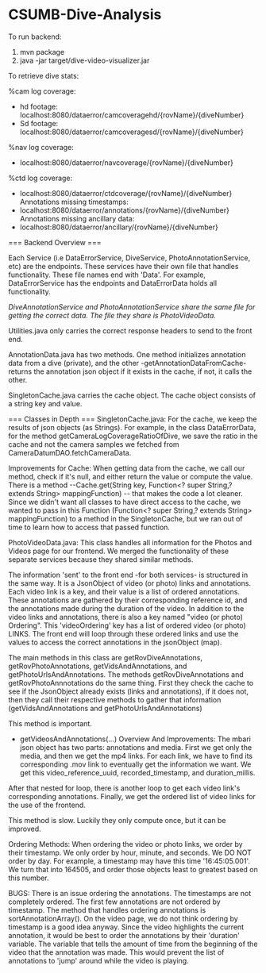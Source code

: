 # CSUMB-Dive-Analysis
To run backend: 
1. mvn package
2. java -jar target/dive-video-visualizer.jar


To retrieve dive stats:<br>

%cam log coverage: 
* hd footage: localhost:8080/dataerror/camcoveragehd/{rovName}/{diveNumber}
* Sd footage: localhost:8080/dataerror/camcoveragesd/{rovName}/{diveNumber}<br>

%nav log coverage: 
* localhost:8080/dataerror/navcoverage/{rovName}/{diveNumber}<br>

%ctd log coverage: 
* localhost:8080/dataerror/ctdcoverage/{rovName}/{diveNumber}
Annotations missing timestamps:
* localhost:8080/dataerror/annotations/{rovName}/{diveNumber} 
Annotations missing ancillary data:
* localhost:8080/dataerror/ancillary/{rovName}/{diveNumber}

=== Backend Overview ===

Each Service (i.e DataErrorService, DiveService, PhotoAnnotationService, etc) are the endpoints. 
These services have their own file that handles functionality. These file names end with 'Data'.
For example, DataErrorService has the endpoints and DataErrorData holds all functionality.

*DiveAnnotationService and PhotoAnnotationService share the same file for getting the correct data.
The file they share is PhotoVideoData.*

Utilities.java only carries the correct response headers to send to the front end. 

AnnotationData.java has two methods. One method initializes annotation data from a dive (private), and
the other -getAnnotationDataFromCache- returns the annotation json object if it exists in the cache, if not,
it calls the other.

SingletonCache.java carries the cache object. The cache object consists of a string key and value.


=== Classes in Depth ===
SingletonCache.java:
For the cache, we keep the results of json objects (as Strings). For example, in the class DataErrorData,
for the method getCameraLogCoverageRatioOfDive, we save the ratio in the cache and not the camera samples we 
fetched from CameraDatumDAO.fetchCameraData.

Improvements for Cache:
When getting data from the cache, we call our method, check if it's null, and either return the value or compute the value.
There is a method --Cache.get(String key, Function<? super String,? extends String> mappingFunction) -- that makes the code a lot cleaner.
Since we didn't want all classes to have direct access to the cache, we wanted to pass in this Function (Function<? super String,? extends String> mappingFunction)
to a method in the SingletonCache, but we ran out of time to learn how to access that passed function. 


PhotoVideoData.java:
This class handles all information for the Photos and Videos page for our frontend. We merged the functionality of these separate services because they shared similar methods. 

The information 'sent' to the front end -for both services- is structured in the same way. It is a JsonObject
of video (or photo) links and annotations. Each video link is a key, and their value is a list of ordered annotations. These annotations
are gathered by their corresponding reference id, and the annotations made during the duration of the video.
In addition to the video links and annotations, there is also a key named "video (or photo) Ordering". This 'videoOrdering' key has a list of ordered video (or photo) LINKS. The front end will loop through these ordered links and use the values to 
access the correct annotations in the jsonObject (map). 

The main methods in this class are getRovDiveAnnotations, getRovPhotoAnnotations, getVidsAndAnnotations, and getPhotoUrlsAndAnnotations.
The methods getRovDiveAnnotations and getRovPhotoAnnnotations do the same thing. First they check the cache to see if
the JsonObject already exists (links and annotations), if it does not, then they call their respective methods to gather that information
(getVidsAndAnnotations and getPhotoUrlsAndAnnotations)


This method is important. 
* getVideosAndAnnotations(...) Overview And Improvements: 
The mbari json object has two parts: annotations and media.
First we get only the media, and then we get the mp4 links. For each link, we have to find its corresponding .mov link to eventually get the information we want. We get this video_reference_uuid, recorded_timestamp, and duration_millis. 

After that nested for loop, there is another loop to get each video link's corresponding annotations. Finally, we get the ordered list of video links for the use of the frontend.

This method is slow. Luckily they only compute once, but it can be improved.

Ordering Methods:
When ordering the video or photo links, we order by their timestamp. We only order by hour, minute, and seconds. We DO NOT order by day. For example, a timestamp may have this time '16:45:05.001'. We turn that into 164505, and order those objects least to greatest based on 
this number. 

BUGS: There is an issue ordering the annotations. The timestamps are not completely ordered. The first few annotations are not ordered by timestamp. The method
that handles ordering annotations is sortAnnotationArray().
On the video page, we do not think ordering by timestamp is a good idea anyway. Since the video highlights the current annotation, it would be best to order the 
annotations by their 'duration' variable. The variable that tells the amount of time from the beginning of the video that the annotation was made. This would prevent the list of annotations to 'jump' around while the video is playing. 



